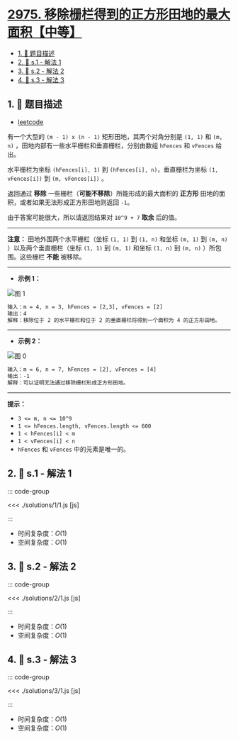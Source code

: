 # [2975. 移除栅栏得到的正方形田地的最大面积【中等】](https://github.com/tnotesjs/TNotes.leetcode/tree/main/notes/2975.%20%E7%A7%BB%E9%99%A4%E6%A0%85%E6%A0%8F%E5%BE%97%E5%88%B0%E7%9A%84%E6%AD%A3%E6%96%B9%E5%BD%A2%E7%94%B0%E5%9C%B0%E7%9A%84%E6%9C%80%E5%A4%A7%E9%9D%A2%E7%A7%AF%E3%80%90%E4%B8%AD%E7%AD%89%E3%80%91)

<!-- region:toc -->

- [1. 📝 题目描述](#1--题目描述)
- [2. 🎯 s.1 - 解法 1](#2--s1---解法-1)
- [3. 🎯 s.2 - 解法 2](#3--s2---解法-2)
- [4. 🎯 s.3 - 解法 3](#4--s3---解法-3)

<!-- endregion:toc -->

## 1. 📝 题目描述

- [leetcode](https://leetcode.cn/problems/maximum-square-area-by-removing-fences-from-a-field/)

有一个大型的 `(m - 1) x (n - 1)` 矩形田地，其两个对角分别是 `(1, 1)` 和 `(m, n)` ，田地内部有一些水平栅栏和垂直栅栏，分别由数组 `hFences` 和 `vFences` 给出。

水平栅栏为坐标 `(hFences[i], 1)` 到 `(hFences[i], n)`，垂直栅栏为坐标 `(1, vFences[i])` 到 `(m, vFences[i])` 。

返回通过 **移除** 一些栅栏（**可能不移除**）所能形成的最大面积的 **正方形** 田地的面积，或者如果无法形成正方形田地则返回 `-1`。

由于答案可能很大，所以请返回结果对 `10^9 + 7` **取余** 后的值。

---

**注意：** 田地外围两个水平栅栏（坐标 `(1, 1)` 到 `(1, n)` 和坐标 `(m, 1)` 到 `(m, n)` ）以及两个垂直栅栏（坐标 `(1, 1)` 到 `(m, 1)` 和坐标 `(1, n)` 到 `(m, n)` ）所包围。这些栅栏 **不能** 被移除。

---

- **示例 1：**

![图 1](https://cdn.jsdelivr.net/gh/tnotesjs/imgs@main/2025-09-28-21-14-23.png)

```txt
输入：m = 4, n = 3, hFences = [2,3], vFences = [2]
输出：4
解释：移除位于 2 的水平栅栏和位于 2 的垂直栅栏将得到一个面积为 4 的正方形田地。
```

---

- **示例 2：**

![图 0](https://cdn.jsdelivr.net/gh/tnotesjs/imgs@main/2025-09-28-21-14-12.png)

```txt
输入：m = 6, n = 7, hFences = [2], vFences = [4]
输出：-1
解释：可以证明无法通过移除栅栏形成正方形田地。
```

---

**提示：**

- `3 <= m, n <= 10^9`
- `1 <= hFences.length, vFences.length <= 600`
- `1 < hFences[i] < m`
- `1 < vFences[i] < n`
- `hFences` 和 `vFences` 中的元素是唯一的。

## 2. 🎯 s.1 - 解法 1

::: code-group

<<< ./solutions/1/1.js [js]

:::

- 时间复杂度：$O(1)$
- 空间复杂度：$O(1)$

## 3. 🎯 s.2 - 解法 2

::: code-group

<<< ./solutions/2/1.js [js]

:::

- 时间复杂度：$O(1)$
- 空间复杂度：$O(1)$

## 4. 🎯 s.3 - 解法 3

::: code-group

<<< ./solutions/3/1.js [js]

:::

- 时间复杂度：$O(1)$
- 空间复杂度：$O(1)$
